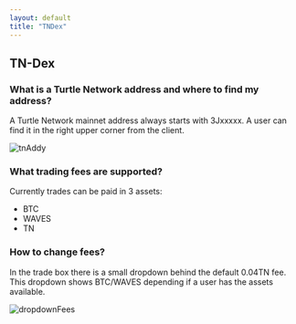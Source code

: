 ```yaml
---
layout: default
title: "TNDex"
---
```

## TN-Dex

### What is a Turtle Network address and where to find my address?

A Turtle Network mainnet address always starts with 3Jxxxxx.
A user can find it in the right upper corner from the client.

![tnAddy](https://user-images.githubusercontent.com/16037736/115995003-bd754e80-a5d9-11eb-95a8-25c63105ba1f.png)


### What trading fees are supported?

Currently trades can be paid in 3 assets:
- BTC
- WAVES
- TN

### How to change fees?

In the trade box there is a small dropdown behind the default 0.04TN fee.
This dropdown shows BTC/WAVES depending if a user has the assets available.

![dropdownFees](https://user-images.githubusercontent.com/16037736/115995012-cc5c0100-a5d9-11eb-87ee-44ab096c49b0.png)

